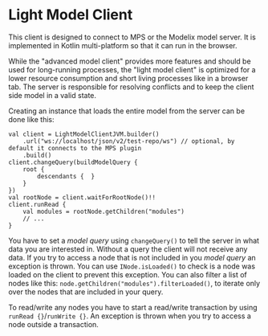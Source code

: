 # Light Model Client

This client is designed to connect to MPS or the Modelix model server.
It is implemented in Kotlin multi-platform so that it can run in the browser.

While the "advanced model client" provides more features and should be used for long-running processes,
the "light model client" is optimized for a lower resource consumption and short living processes like in a browser tab.
The server is responsible for resolving conflicts and to keep the client side model in a valid state.

Creating an instance that loads the entire model from the server can be done like this:

```
val client = LightModelClientJVM.builder()
    .url("ws://localhost/json/v2/test-repo/ws") // optional, by default it connects to the MPS plugin
    .build()
client.changeQuery(buildModelQuery { 
    root { 
        descendants {  }
    }
})
val rootNode = client.waitForRootNode()!!
client.runRead { 
    val modules = rootNode.getChildren("modules")
    // ...
}
```

You have to set a *model query* using `changeQuery()` to tell the server in what data you are interested in.
Without a query the client will not receive any data.
If you try to access a node that is not included in you *model query* an exception is thrown.
You can use `INode.isLoaded()` to check is a node was loaded on the client to prevent this exception.
You can also filter a list of nodes like this: `node.getChildren("modules").filterLoaded()`,
to iterate only over the nodes that are included in your query.

To read/write any nodes you have to start a read/write transaction by using `runRead {}`/`runWrite {}`.
An exception is thrown when you try to access a node outside a transaction. 